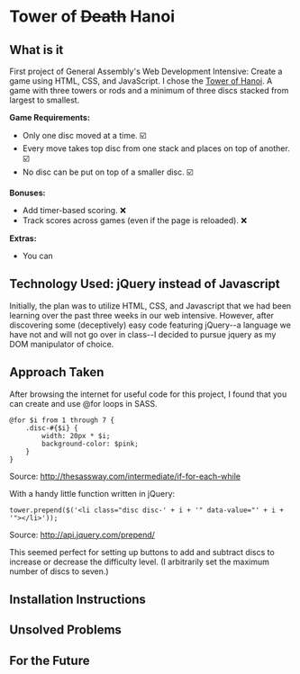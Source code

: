 # Tower of ~~Death~~ Hanoi

## What is it
First project of General Assembly's Web Development Intensive: Create a game using HTML, CSS, and JavaScript. I chose the [Tower of Hanoi](https://en.wikipedia.org/wiki/Tower_of_Hanoi). A game with three towers or rods and a minimum of three discs stacked from largest to smallest.

__Game Requirements:__
* Only one disc moved at a time. :ballot_box_with_check:
* Every move takes top disc from one stack and places on top of another. :ballot_box_with_check:
* No disc can be put on top of a smaller disc. :ballot_box_with_check:

__Bonuses:__
* Add timer-based scoring. :x:
* Track scores across games (even if the page is reloaded). :x:

__Extras:__
* You can 

## Technology Used: jQuery instead of Javascript
Initially, the plan was to utilize HTML, CSS, and Javascript that we had been learning over the past three weeks in our web intensive. However, after discovering some (deceptively) easy code featuring jQuery--a language we have not and will not go over in class--I decided to pursue jquery as my DOM manipulator of choice.

## Approach Taken
After browsing the internet for useful code for this project, I found that you can create and use @for loops in SASS.

    @for $i from 1 through 7 {
        .disc-#{$i} {
            width: 20px * $i;
            background-color: $pink;
        }
    }

Source: http://thesassway.com/intermediate/if-for-each-while

With a handy little function written in jQuery:

    tower.prepend($('<li class="disc disc-' + i + '" data-value="' + i + '"></li>'));

Source: http://api.jquery.com/prepend/

This seemed perfect for setting up buttons to add and subtract discs to increase or decrease the difficulty level. (I arbitrarily set the maximum number of discs to seven.)

## Installation Instructions

## Unsolved Problems

## For the Future